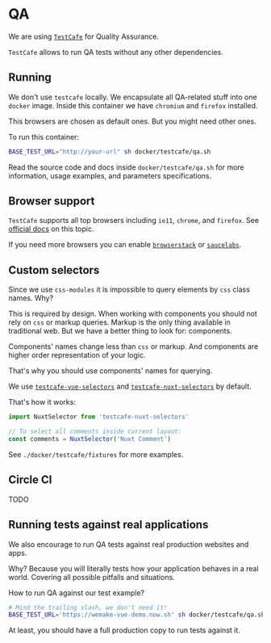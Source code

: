 # QA

We are using [`TestCafe`](https://github.com/DevExpress/testcafe) 
for Quality Assurance.

`TestCafe` allows to run QA tests without any other dependencies.

## Running

We don't use `testcafe` locally.
We encapsulate all QA-related stuff into one `docker` image.
Inside this container we have `chromium` and `firefox` installed.

This browsers are chosen as default ones. But you might need other ones.

To run this container:

```bash
BASE_TEST_URL="http://your-url" sh docker/testcafe/qa.sh
```

Read the source code and docs inside 
`docker/testcafe/qa.sh` for more information, 
usage examples, and parameters specifications.

## Browser support

`TestCafe` supports all top browsers including `ie11`, `chrome`, and `firefox`.
See [official docs][browser-support-docs] on this topic.

If you need more browsers you can enable 
[`browserstack`][browserstack] or [`saucelabs`][saucelabs].

## Custom selectors

Since we use `css-modules` it is impossible to query elements by `css` class 
names. Why?

This is required by design. When working with components you should not rely
on `css` or markup queries. 
Markup is the only thing available in traditional web. 
But we have a better thing to look for: components.

Components' names change less than `css` or markup.
And components are higher order representation of your logic.

That's why you should use components' names for querying.

We use [`testcafe-vue-selectors`](https://github.com/DevExpress/testcafe-vue-selectors) 
and [`testcafe-nuxt-selectors`](https://github.com/kartojal/testcafe-nuxt-selectors)
by default.

That's how it works:

```js
import NuxtSelector from 'testcafe-nuxt-selectors'

// To select all comments inside current layout:
const comments = NuxtSelector('Nuxt Comment')
```

See `./docker/testcafe/fixtures` for more examples.

## Circle CI

TODO

## Running tests against real applications

We also encourage to run QA tests against real production websites and apps.

Why?
Because you will literally tests how your application behaves in a real world.
Covering all possible pitfalls and situations.

How to run QA against our test example?

```bash
# Mind the trailing slash, we don't need it!
BASE_TEST_URL='https://wemake-vue-demo.now.sh' sh docker/testcafe/qa.sh
```

At least, you should have a full production copy to run tests against it.

[browser-support-docs]: http://devexpress.github.io/testcafe/documentation/using-testcafe/common-concepts/browsers/browser-support.html
[docker-support-docs]: http://devexpress.github.io/testcafe/documentation/using-testcafe/installing-testcafe.html#using-testcafe-docker-image
[browserstack]: https://github.com/DevExpress/testcafe-browser-provider-browserstack
[saucelabs]: https://github.com/DevExpress/testcafe-browser-provider-saucelabs
